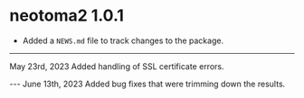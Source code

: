 # neotoma2 1.0.1

* Added a `NEWS.md` file to track changes to the package.

---

May 23rd, 2023
Added handling of SSL certificate errors.

--- June 13th, 2023
Added bug fixes that were trimming down the results.